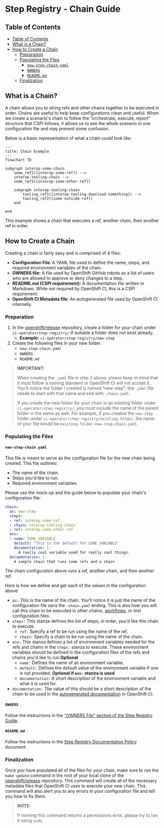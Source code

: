 # Step Registry - Chain Guide<!-- omit from toc -->

## Table of Contents<!--omit from toc-->
- [Table of Contents](#table-of-contents)
- [What is a Chain?](#what-is-a-chain)
- [How to Create a Chain](#how-to-create-a-chain)
  - [Preparation](#preparation)
  - [Populating the Files](#populating-the-files)
    - [`new-step-chain.yaml`](#new-step-chainyaml)
    - [`OWNERS`](#owners)
    - [`README.md`](#readmemd)
  - [Finalization](#finalization)

## What is a Chain?
A chain allows you to string refs and other chains together to be executed in order. Chains are useful to help keep configurations clean and useful. When we create a scenario's chain to follow the "orchestrate, execute, report" structure that CSPI follows, it allows us to see the whole scenario in one configuration file and may prevent some confusion. 

Below is a basic representation of what a chain could look like:

```mermaid
---
title: Chain Example
---
flowchart TD

subgraph interop-some-chain
    some_ref1([interop-some-ref]) -->
    interop-tooling-chain -->
    some_ref3([interop-some-other-ref])

    subgraph interop-tooling-chain
        tooling_ref1([interop-tooling-download-something]) -->
        tooling_ref2([some-outside-ref])
    end

end
```
This example shows a chain that executes a ref, another chain, then another ref in order.

## How to Create a Chain
Creating a chain is fairly easy and is comprised of 4 files:

- **Configuration File**: A YAML file used to define the name, steps, and required environment variables of the chain.
- **OWNERS file:** A file used by OpenShift GitHub robots as a list of users who are allowed to approve or deny changes to a step.
- **README.md (CSPI requirement):** A documentation file written in Markdown. While not required by OpenShift CI, this is a CSPI requirement.
- **OpenShift CI Metadata file:** An autogenerated file used by OpenShift CI internally.

### Preparation
1. In the [openshift/release](https://github.com/openshift/release) repository, create a folder for your chain under `ci-operator/step-registry/` if suitable a folder does not exist already.
   - **Example:** `ci-operator/step-registry/new-step` 
2. Create the following files in your new folder.
   - `new-step-chain.yaml`
   - `OWNERS`
   - `README.md`

> **IMPORTANT:**
>
> When creating the `.yaml` file in step 2 above, please keep in mind that it must follow a naming standard or OpenShift CI will not accept it. You'll notice the folder I created is named "new-step", the `.yaml` file needs to start with that name and end with `-chain.yaml`.
>
> If you create the new folder for your chain in an existing folder under `ci-operator/step-registry/`, you must include the name of the parent folder in the name as well. For example, if you created the `new-step` folder under `ci-operator/step-registry/existing-folder`, the name of your file would be `existing-folder-new-step-chain.yaml`.

### Populating the Files

#### `new-step-chain.yaml`
This file is meant to serve as the configuration file for the new chain being created. This file outlines:
- The name of the chain.
- Steps you'd like to run.
- Required environment variables.

Please use the mock-up and the guide below to populate your chain's configuration file:

```yaml
chain:
  as: new-step
  steps:
  - ref: interop-some-ref
  - chain: interop-tooling-chain
  - ref: interop-some-other-ref
  env:
  - name: SOME_VARIABLE
    default: "This is the default for SOME_VARIABLE"
    documentation: |-
      A really cool variable used for really cool things.
  documentation: |-
    A sample chain that runs some refs and a chain
```
The chain configuration above runs a ref, another chain, and then another ref.

Here is how we define and get each of the values in the configuration above:

- `as:` This is the name of the chain. You'll notice it is just the name of the configuration file sans the `-chain.yaml` ending. This is also how you will call this chain to be executed in other chains, [workflows](Step_Registry_Workflow_Guide.md), or test configuration files.
- `steps:` This stanza defines the list of steps, in order, you'd like this chain to execute.
  - `ref:` Specify a ref to be run using the name of the ref.
  - `chain:` Specify a chain to be run using the name of the chain.
- `env:` This stanza defines a list of environment variables needed for the refs and chains in the `steps:` stanza to execute. These environment variables should be defined in the configuration files of the refs and chains you'd like to run.**Optional**
  - `name:` Defines the name of an environment variable.
  - `default:` Defines the default value of the environment variable if one is not provided. **Optional if `env:` stanza is used**
  - `documentation:` A short description of the environment variable and what it is used for.
- `documentation:` The value of this should be a short description of the chain to be used in the [autogenerated documentation](../../Policy/Documentation/Step_Registry_Documentation_Policy.md#automatically-generated-documentation) in OpenShift CI.

#### `OWNERS`
Follow the instructions in the ["OWNERS File" section of the Step Registry Guide](Step_Registry_Guide.md#owners-file).

#### `README.md`
Follow the instructions in the [Step Registry Documentation Policy](../../Policy/Documentation/Step_Registry_Documentation_Policy.md) document.

### Finalization
Once you have populated all of the files for your chain, make sure to run the `make update` command in the root of your local clone of the [openshift/release](https://github.com/openshift/release) repository. This command will create all of the necessary metadata files that OpenShift CI uses to execute your new chain. This command will also alert you to any errors in your configuration file and tell you how to fix them.

> **NOTE:**
>
> If running this command returns a permissions error, please try to run it using `sudo`.